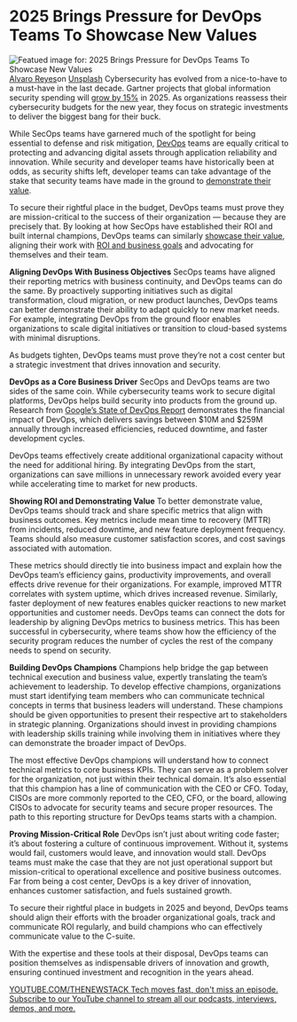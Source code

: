 # 2025 Brings Pressure for DevOps Teams To Showcase New Values
![Featued image for: 2025 Brings Pressure for DevOps Teams To Showcase New Values](https://cdn.thenewstack.io/media/2025/01/ba624187-alvaro-reyes-fswovc3e06w-unsplash-1024x683.jpg)
[Alvaro Reyes](https://unsplash.com/@alvarordesign?utm_content=creditCopyText&utm_medium=referral&utm_source=unsplash)on
[Unsplash](https://unsplash.com/photos/two-men-using-computer-and-laptop-fSWOVc3e06w?utm_content=creditCopyText&utm_medium=referral&utm_source=unsplash)
Cybersecurity has evolved from a nice-to-have to a must-have in the last decade. Gartner projects that global information security spending will [grow by 15%](https://www.gartner.com/en/newsroom/press-releases/2024-08-28-gartner-forecasts-global-information-security-spending-to-grow-15-percent-in-2025) in 2025. As organizations reassess their cybersecurity budgets for the new year, they focus on strategic investments to deliver the biggest bang for their buck.

While SecOps teams have garnered much of the spotlight for being essential to defense and risk mitigation, [DevOps](https://thenewstack.io/devops/) teams are equally critical to protecting and advancing digital assets through application reliability and innovation. While security and developer teams have historically been at odds, as security shifts left, developer teams can take advantage of the stake that security teams have made in the ground to [demonstrate their value](https://thenewstack.io/engineers-must-become-agile-collaboration-ninjas/).

To secure their rightful place in the budget, DevOps teams must prove they are mission-critical to the success of their organization — because they are precisely that. By looking at how SecOps have established their ROI and built internal champions, DevOps teams can similarly [showcase their value](https://thenewstack.io/your-data-stack-is-outdated-heres-how-to-future-proof-it/), aligning their work with [ROI and business goals](https://thenewstack.io/use-these-devops-pipelines-to-cut-automation-tool-costs/) and advocating for themselves and their team.

**Aligning DevOps With Business Objectives**
SecOps teams have aligned their reporting metrics with business continuity, and DevOps teams can do the same. By proactively supporting initiatives such as digital transformation, cloud migration, or new product launches, DevOps teams can better demonstrate their ability to adapt quickly to new market needs. For example, integrating DevOps from the ground floor enables organizations to scale digital initiatives or transition to cloud-based systems with minimal disruptions.

As budgets tighten, DevOps teams must prove they’re not a cost center but a strategic investment that drives innovation and security.

**DevOps as a Core Business Driver**
SecOps and DevOps teams are two sides of the same coin. While cybersecurity teams work to secure digital platforms, DevOps helps build security into products from the ground up. Research from [Google’s State of DevOps Report](https://services.google.com/fh/files/misc/whitepaper_roi_of_devops_transformation_2020_google_cloud.pdf) demonstrates the financial impact of DevOps, which delivers savings between $10M and $259M annually through increased efficiencies, reduced downtime, and faster development cycles.

DevOps teams effectively create additional organizational capacity without the need for additional hiring. By integrating DevOps from the start, organizations can save millions in unnecessary rework avoided every year while accelerating time to market for new products.

**Showing ROI and Demonstrating Value**
To better demonstrate value, DevOps teams should track and share specific metrics that align with business outcomes. Key metrics include mean time to recovery (MTTR) from incidents, reduced downtime, and new feature deployment frequency. Teams should also measure customer satisfaction scores, and cost savings associated with automation.

These metrics should directly tie into business impact and explain how the DevOps team’s efficiency gains, productivity improvements, and overall effects drive revenue for their organizations. For example, improved MTTR correlates with system uptime, which drives increased revenue. Similarly, faster deployment of new features enables quicker reactions to new market opportunities and customer needs. DevOps teams can connect the dots for leadership by aligning DevOps metrics to business metrics. This has been successful in cybersecurity, where teams show how the efficiency of the security program reduces the number of cycles the rest of the company needs to spend on security.

**Building DevOps Champions**
Champions help bridge the gap between technical execution and business value, expertly translating the team’s achievement to leadership. To develop effective champions, organizations must start identifying team members who can communicate technical concepts in terms that business leaders will understand. These champions should be given opportunities to present their respective art to stakeholders in strategic planning. Organizations should invest in providing champions with leadership skills training while involving them in initiatives where they can demonstrate the broader impact of DevOps.

The most effective DevOps champions will understand how to connect technical metrics to core business KPIs. They can serve as a problem solver for the organization, not just within their technical domain. It’s also essential that this champion has a line of communication with the CEO or CFO. Today, CISOs are more commonly reported to the CEO, CFO, or the board, allowing CISOs to advocate for security teams and secure proper resources. The path to this reporting structure for DevOps teams starts with a champion.

**Proving Mission-Critical Role**
DevOps isn’t just about writing code faster; it’s about fostering a culture of continuous improvement. Without it, systems would fail, customers would leave, and innovation would stall. DevOps teams must make the case that they are not just operational support but mission-critical to operational excellence and positive business outcomes. Far from being a cost center, DevOps is a key driver of innovation, enhances customer satisfaction, and fuels sustained growth.

To secure their rightful place in budgets in 2025 and beyond, DevOps teams should align their efforts with the broader organizational goals, track and communicate ROI regularly, and build champions who can effectively communicate value to the C-suite.

With the expertise and these tools at their disposal, DevOps teams can position themselves as indispensable drivers of innovation and growth, ensuring continued investment and recognition in the years ahead.

[
YOUTUBE.COM/THENEWSTACK
Tech moves fast, don't miss an episode. Subscribe to our YouTube
channel to stream all our podcasts, interviews, demos, and more.
](https://youtube.com/thenewstack?sub_confirmation=1)